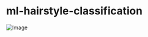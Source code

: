 # ml-hairstyle-classification
![Image](https://howng.com/wp-content/uploads/2016/10/traditional-hairstyles-e1477039899416.jpg)
